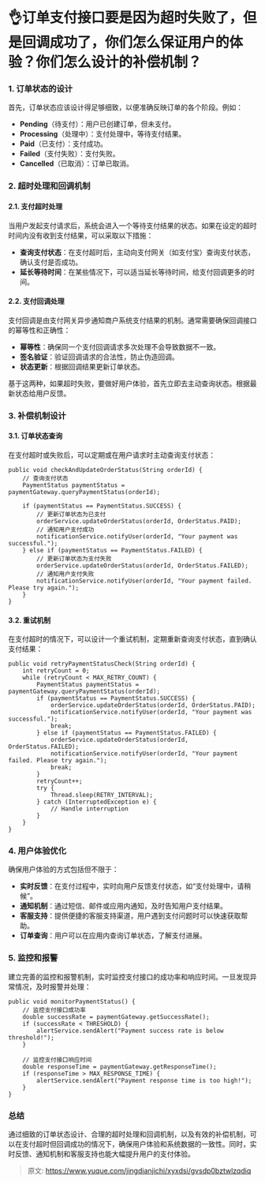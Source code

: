 # 👌订单支付接口要是因为超时失败了，但是回调成功了，你们怎么保证用户的体验？你们怎么设计的补偿机制？

### 1. 订单状态的设计
首先，订单状态应该设计得足够细致，以便准确反映订单的各个阶段。例如：

+ **Pending**（待支付）：用户已创建订单，但未支付。
+ **Processing**（处理中）：支付处理中，等待支付结果。
+ **Paid**（已支付）：支付成功。
+ **Failed**（支付失败）：支付失败。
+ **Cancelled**（已取消）：订单已取消。

### 2. 超时处理和回调机制
#### 2.1. 支付超时处理
当用户发起支付请求后，系统会进入一个等待支付结果的状态。如果在设定的超时时间内没有收到支付结果，可以采取以下措施：

+ **查询支付状态**：在支付超时后，主动向支付网关（如支付宝）查询支付状态，确认支付是否成功。
+ **延长等待时间**：在某些情况下，可以适当延长等待时间，给支付回调更多的时间。

#### 2.2. 支付回调处理
支付回调是由支付网关异步通知商户系统支付结果的机制。通常需要确保回调接口的幂等性和正确性：

+ **幂等性**：确保同一个支付回调请求多次处理不会导致数据不一致。
+ **签名验证**：验证回调请求的合法性，防止伪造回调。
+ **状态更新**：根据回调结果更新订单状态。

基于这两种，如果超时失败，要做好用户体验，首先立即去主动查询状态。根据最新状态给用户反馈。

### 3. 补偿机制设计
#### 3.1. 订单状态查询
在支付超时或失败后，可以定期或在用户请求时主动查询支付状态：

```plain
public void checkAndUpdateOrderStatus(String orderId) {
    // 查询支付状态
    PaymentStatus paymentStatus = paymentGateway.queryPaymentStatus(orderId);
    
    if (paymentStatus == PaymentStatus.SUCCESS) {
        // 更新订单状态为已支付
        orderService.updateOrderStatus(orderId, OrderStatus.PAID);
        // 通知用户支付成功
        notificationService.notifyUser(orderId, "Your payment was successful.");
    } else if (paymentStatus == PaymentStatus.FAILED) {
        // 更新订单状态为支付失败
        orderService.updateOrderStatus(orderId, OrderStatus.FAILED);
        // 通知用户支付失败
        notificationService.notifyUser(orderId, "Your payment failed. Please try again.");
    }
}
```

#### 3.2. 重试机制
在支付超时的情况下，可以设计一个重试机制，定期重新查询支付状态，直到确认支付结果：

```plain
public void retryPaymentStatusCheck(String orderId) {
    int retryCount = 0;
    while (retryCount < MAX_RETRY_COUNT) {
        PaymentStatus paymentStatus = paymentGateway.queryPaymentStatus(orderId);
        if (paymentStatus == PaymentStatus.SUCCESS) {
            orderService.updateOrderStatus(orderId, OrderStatus.PAID);
            notificationService.notifyUser(orderId, "Your payment was successful.");
            break;
        } else if (paymentStatus == PaymentStatus.FAILED) {
            orderService.updateOrderStatus(orderId, OrderStatus.FAILED);
            notificationService.notifyUser(orderId, "Your payment failed. Please try again.");
            break;
        }
        retryCount++;
        try {
            Thread.sleep(RETRY_INTERVAL);
        } catch (InterruptedException e) {
            // Handle interruption
        }
    }
}
```

### 4. 用户体验优化
确保用户体验的方式包括但不限于：

+ **实时反馈**：在支付过程中，实时向用户反馈支付状态，如“支付处理中，请稍候”。
+ **通知机制**：通过短信、邮件或应用内通知，及时告知用户支付结果。
+ **客服支持**：提供便捷的客服支持渠道，用户遇到支付问题时可以快速获取帮助。
+ **订单查询**：用户可以在应用内查询订单状态，了解支付进展。

### 5. 监控和报警
建立完善的监控和报警机制，实时监控支付接口的成功率和响应时间。一旦发现异常情况，及时报警并处理：

```plain
public void monitorPaymentStatus() {
    // 监控支付接口成功率
    double successRate = paymentGateway.getSuccessRate();
    if (successRate < THRESHOLD) {
        alertService.sendAlert("Payment success rate is below threshold!");
    }

    // 监控支付接口响应时间
    double responseTime = paymentGateway.getResponseTime();
    if (responseTime > MAX_RESPONSE_TIME) {
        alertService.sendAlert("Payment response time is too high!");
    }
}
```

### 总结
通过细致的订单状态设计、合理的超时处理和回调机制，以及有效的补偿机制，可以在支付超时但回调成功的情况下，确保用户体验和系统数据的一致性。同时，实时反馈、通知机制和客服支持也能大幅提升用户的支付体验。



> 原文: <https://www.yuque.com/jingdianjichi/xyxdsi/gvsdp0bztwlzqdiq>